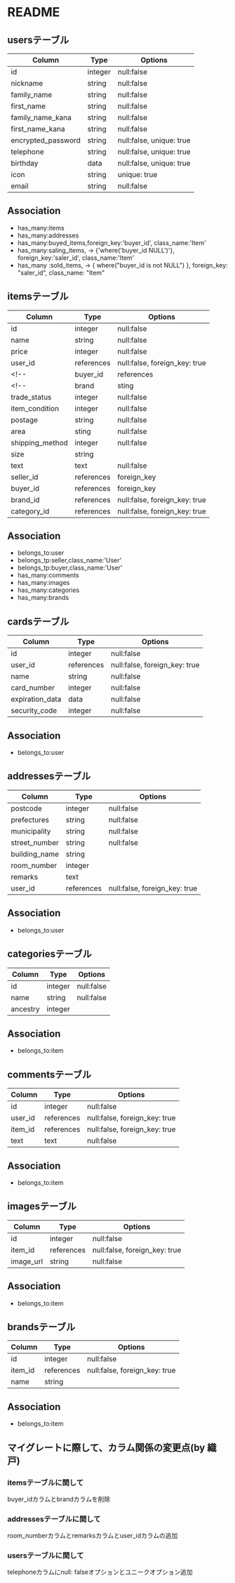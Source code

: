 # README

## usersテーブル
|Column|Type|Options|
|------|----|-------|
|id|integer|null:false|
|nickname|string|null:false|
|family_name|string|null:false|
|first_name|string|null:false|
|family_name_kana|string|null:false|
|first_name_kana|string|null:false|
|encrypted_password|string|null:false, unique: true|
|telephone|string|null:false, unique: true|
|birthday|data|null:false, unique: true|
|icon|string|unique: true|
|email|string|null:false|

## Association
- has_many:items
- has_many:addresses
- has_many:buyed_items,foreign_key:'buyer_id', class_name:'Item'
- has_many:saling_items, -> {'where('buyer_id NULL')'}, foreign_key:'saler_id', class_name:'Item'
- has_many :sold_items, -> { where("buyer_id is not NULL") }, foreign_key: "saler_id", class_name: "Item"

## itemsテーブル
|Column|Type|Options|
|------|----|-------|
|id|integer|null:false|
|name|string|null:false|
|price|integer|null:false|
|user_id|references|null:false, foreign_key: true|
<!-- |buyer_id|references|null:false, foreign_key: true| -->
<!-- |brand|sting|| -->
|trade_status|integer|null:false|
|item_condition|integer|null:false|
|postage|string|null:false|
|area|sting|null:false|
|shipping_method|integer|null:false|
|size|string||
|text|text|null:false|
|seller_id|references|foreign_key|
|buyer_id|references|foreign_key|
|brand_id|references|null:false, foreign_key: true|
|category_id|references|null:false, foreign_key: true|

## Association
- belongs_to:user
- belongs_tp:seller,class_name:'User'
- belongs_tp:buyer,class_name:'User'
- has_many:comments
- has_many:images
- has_many:categories
- has_many:brands

## cardsテーブル
|Column|Type|Options|
|------|----|-------|
|id|integer|null:false|
|user_id|references|null:false, foreign_key: true|
|name|string|null:false|
|card_number|integer|null:false|
|expiration_data|data|null:false|
|security_code|integer|null:false|

## Association
 - belongs_to:user

## addressesテーブル
|Column|Type|Options|
|------|----|-------|
|postcode|integer|null:false|
|prefectures|string|null:false|
|municipality|string|null:false|
|street_number|string|null:false|
|building_name|string||
|room_number|integer||
|remarks|text||
|user_id|references|null:false, foreign_key: true|

## Association
- belongs_to:user

## categoriesテーブル
|Column|Type|Options|
|------|----|-------|
|id|integer|null:false|
|name|string|null:false|
|ancestry|integer||

## Association
- belongs_to:item

## commentsテーブル
|Column|Type|Options|
|------|----|-------|
|id|integer|null:false|
|user_id|references|null:false, foreign_key: true|
|item_id|references|null:false, foreign_key: true|
|text|text|null:false|

## Association
- belongs_to:item

## imagesテーブル
|Column|Type|Options|
|------|----|-------|
|id|integer|null:false|
|item_id|references|null:false, foreign_key: true|
|image_url|string|null:false|

## Association
- belongs_to:item

## brandsテーブル
|Column|Type|Options|
|------|----|-------|
|id|integer|null:false|
|item_id|references|null:false, foreign_key: true|
|name|string||

## Association
- belongs_to:item

## マイグレートに際して、カラム関係の変更点(by 織戸)

### itemsテーブルに関して
buyer_idカラムとbrandカラムを削除

### addressesテーブルに関して
room_numberカラムとremarksカラムとuser_idカラムの追加

### usersテーブルに関して
telephoneカラムにnull: falseオプションとユニークオプション追加
